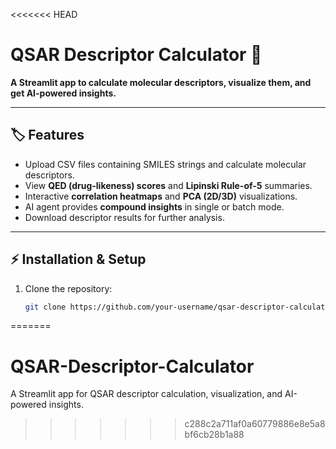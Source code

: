 <<<<<<< HEAD
# QSAR Descriptor Calculator 🧪

**A Streamlit app to calculate molecular descriptors, visualize them, and get AI-powered insights.**

---

## 🏷️ Features
- Upload CSV files containing SMILES strings and calculate molecular descriptors.
- View **QED (drug-likeness) scores** and **Lipinski Rule-of-5** summaries.
- Interactive **correlation heatmaps** and **PCA (2D/3D)** visualizations.
- AI agent provides **compound insights** in single or batch mode.
- Download descriptor results for further analysis.

---

## ⚡ Installation & Setup
1. Clone the repository:
   ```bash
   git clone https://github.com/your-username/qsar-descriptor-calculator.git
=======
# QSAR-Descriptor-Calculator
A Streamlit app for QSAR descriptor calculation, visualization, and AI-powered insights.
>>>>>>> c288c2a711af0a60779886e8e5a8bf6cb28b1a88
